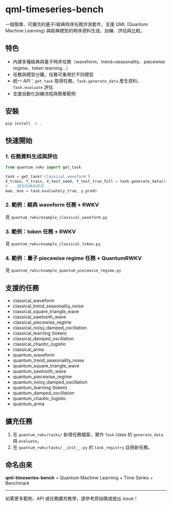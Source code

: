 # qml-timeseries-bench

一個簡單、可擴充的量子/經典時序任務評測套件，支援 QML (Quantum Machine Learning) 與經典模型的時序資料生成、訓練、評估與比較。

## 特色
- 內建多種經典與量子時序任務（waveform、trend+seasonality、piecewise regime、token learning...）
- 任務與模型分離，任務可重用於不同模型
- 統一 API：`get_task` 取得任務，`Task.generate_data` 產生資料，`Task.evaluate` 評估
- 支援自動化訓練流程與簡單範例

## 安裝

```bash
pip install -e .
```

## 快速開始

### 1. 任務資料生成與評估
```python
from quantum_rwkv import get_task

task = get_task('classical_waveform')
X_train, Y_train, X_test_seed, Y_test_true_full = task.generate_data()
# ...模型訓練與預測...
mae, mse = task.evaluate(y_true, y_pred)
```

### 2. 範例：經典 waveform 任務 + RWKV
見 `quantum_rwkv/example_classical_waveform.py`

### 3. 範例：token 任務 + RWKV
見 `quantum_rwkv/example_classical_token.py`

### 4. 範例：量子 piecewise regime 任務 + QuantumRWKV
見 `quantum_rwkv/example_quantum_piecewise_regime.py`

## 支援的任務
- classical_waveform
- classical_trend_seasonality_noise
- classical_square_triangle_wave
- classical_sawtooth_wave
- classical_piecewise_regime
- classical_noisy_damped_oscillation
- classical_learning (token)
- classical_damped_oscillation
- classical_chaotic_logistic
- classical_arma
- quantum_waveform
- quantum_trend_seasonality_noise
- quantum_square_triangle_wave
- quantum_sawtooth_wave
- quantum_piecewise_regime
- quantum_noisy_damped_oscillation
- quantum_learning (token)
- quantum_damped_oscillation
- quantum_chaotic_logistic
- quantum_arma

## 擴充任務
1. 在 `quantum_rwkv/tasks/` 新增任務檔案，實作 `Task` class 的 `generate_data` 與 `evaluate`。
2. 在 `quantum_rwkv/tasks/__init__.py` 的 `task_registry` 註冊新任務。

## 命名由來
**qml-timeseries-bench** = Quantum Machine Learning + Time Series + Benchmark

---

如需更多範例、API 或任務擴充教學，請參考原始碼或提出 issue！
